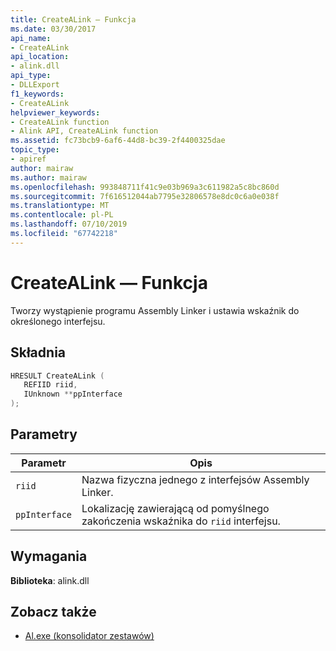 ```yaml
---
title: CreateALink — Funkcja
ms.date: 03/30/2017
api_name:
- CreateALink
api_location:
- alink.dll
api_type:
- DLLExport
f1_keywords:
- CreateALink
helpviewer_keywords:
- CreateALink function
- Alink API, CreateALink function
ms.assetid: fc73bcb9-6af6-44d8-bc39-2f4400325dae
topic_type:
- apiref
author: mairaw
ms.author: mairaw
ms.openlocfilehash: 993848711f41c9e03b969a3c611982a5c8bc860d
ms.sourcegitcommit: 7f616512044ab7795e32806578e8dc0c6a0e038f
ms.translationtype: MT
ms.contentlocale: pl-PL
ms.lasthandoff: 07/10/2019
ms.locfileid: "67742218"
---
```

# <a name="createalink-function"></a>CreateALink — Funkcja
Tworzy wystąpienie programu Assembly Linker i ustawia wskaźnik do określonego interfejsu.  
  
## <a name="syntax"></a>Składnia  
  
```cpp  
HRESULT CreateALink (  
   REFIID riid,  
   IUnknown **ppInterface  
);  
```  
  
## <a name="parameters"></a>Parametry  
  
|Parametr|Opis|  
|---------------|-----------------|  
|`riid`|Nazwa fizyczna jednego z interfejsów Assembly Linker.|  
|`ppInterface`|Lokalizację zawierającą od pomyślnego zakończenia wskaźnika do `riid` interfejsu.|  
  
## <a name="requirements"></a>Wymagania  
 **Biblioteka**: alink.dll  
  
## <a name="see-also"></a>Zobacz także

- [Al.exe (konsolidator zestawów)](../../../../docs/framework/tools/al-exe-assembly-linker.md)
